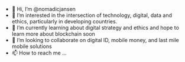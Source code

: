 - 👋 Hi, I’m @nomadicjansen
- 👀 I’m interested in the intersection of technology, digital, data and ethics, particularly in developing countries.
- 🌱 I’m currently learning about digital strategy and ethics and hope to learn more about blockchain soon
- 💞️ I’m looking to collaborate on digital ID, mobile money, and last mile mobile solutions
- 📫 How to reach me ...

<!---
nomadicjansen/nomadicjansen is a ✨ special ✨ repository because its `README.md` (this file) appears on your GitHub profile.
You can click the Preview link to take a look at your changes.
--->
